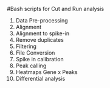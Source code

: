 #Bash scripts for Cut and Run analysis

1. Data Pre-processing
2. Alignment
3. Alignment to spike-in
4. Remove duplicates
5. Filtering
6. File Conversion
7. Spike in calibration
8. Peak calling
9. Heatmaps Gene x Peaks
10. Differential analysis
